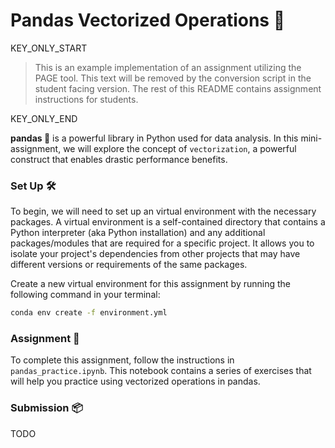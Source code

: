 # Pandas Vectorized Operations 🐼

KEY_ONLY_START
>This is an example implementation of an assignment utilizing the PAGE tool. This text will be removed by the conversion script in the student facing version. The rest of this README contains assignment instructions for students.

KEY_ONLY_END

**pandas 🐼** is a powerful library in Python used for data analysis. In this mini-assignment, we will explore the concept of `vectorization`, a powerful construct that enables drastic performance benefits.


### Set Up 🛠
To begin, we will need to set up an virtual environment with the necessary packages. A virtual environment is a self-contained directory that contains a Python interpreter (aka Python installation) and any additional packages/modules that are required for a specific project. It allows you to isolate your project's dependencies from other projects that may have different versions or requirements of the same packages.

Create a new virtual environment for this assignment by running the following command in your terminal:

```bash
conda env create -f environment.yml
```
### Assignment 📝
To complete this assignment, follow the instructions in `pandas_practice.ipynb`. This notebook contains a series of exercises that will help you practice using vectorized operations in pandas.

### Submission 📦
TODO


